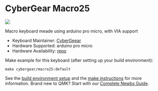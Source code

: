 # CyberGear Macro25

![](https://i.imgur.com/Jk2xGMvh.jpg)

Macro keyboard meade using arduino pro micro, with VIA support

* Keyboard Maintainer: [CyberGeear](https://github.com/CyberGear)
* Hardware Supported: arduino pro micro
* Hardware Availability: [repo](https://github.com/CyberGear/mk-macro-01)

Make example for this keyboard (after setting up your build environment):

    make cybergear/macro25:default

See the [build environment setup](https://docs.qmk.fm/#/getting_started_build_tools) and the [make instructions](https://docs.qmk.fm/#/getting_started_make_guide) for more information. Brand new to QMK? Start with our [Complete Newbs Guide](https://docs.qmk.fm/#/newbs).

